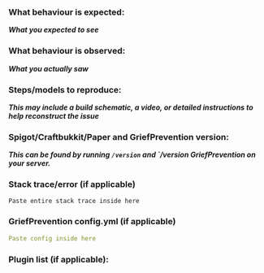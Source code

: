 ### What behaviour is expected:
___What you expected to see___
### What behaviour is observed:
___What you actually saw___
### Steps/models to reproduce:
___This may include a build schematic, a video, or detailed instructions to help reconstruct the issue___

### Spigot/Craftbukkit/Paper and GriefPrevention version:
___This can be found by running `/version` and `/version GriefPrevention on your server.___


### Stack trace/error (if applicable)

```
Paste entire stack trace inside here
```

### GriefPrevention config.yml (if applicable)

```yml
Paste config inside here
```

### Plugin list (if applicable):
